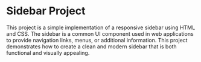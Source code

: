# Sidebar Project


This project is a simple implementation of a responsive sidebar using HTML and CSS. The sidebar is a common UI component used in web applications to provide navigation links, menus, or additional information. This project demonstrates how to create a clean and modern sidebar that is both functional and visually appealing.

